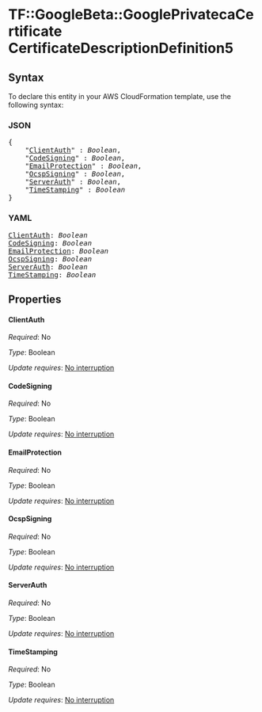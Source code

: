 # TF::GoogleBeta::GooglePrivatecaCertificate CertificateDescriptionDefinition5

## Syntax

To declare this entity in your AWS CloudFormation template, use the following syntax:

### JSON

<pre>
{
    "<a href="#clientauth" title="ClientAuth">ClientAuth</a>" : <i>Boolean</i>,
    "<a href="#codesigning" title="CodeSigning">CodeSigning</a>" : <i>Boolean</i>,
    "<a href="#emailprotection" title="EmailProtection">EmailProtection</a>" : <i>Boolean</i>,
    "<a href="#ocspsigning" title="OcspSigning">OcspSigning</a>" : <i>Boolean</i>,
    "<a href="#serverauth" title="ServerAuth">ServerAuth</a>" : <i>Boolean</i>,
    "<a href="#timestamping" title="TimeStamping">TimeStamping</a>" : <i>Boolean</i>
}
</pre>

### YAML

<pre>
<a href="#clientauth" title="ClientAuth">ClientAuth</a>: <i>Boolean</i>
<a href="#codesigning" title="CodeSigning">CodeSigning</a>: <i>Boolean</i>
<a href="#emailprotection" title="EmailProtection">EmailProtection</a>: <i>Boolean</i>
<a href="#ocspsigning" title="OcspSigning">OcspSigning</a>: <i>Boolean</i>
<a href="#serverauth" title="ServerAuth">ServerAuth</a>: <i>Boolean</i>
<a href="#timestamping" title="TimeStamping">TimeStamping</a>: <i>Boolean</i>
</pre>

## Properties

#### ClientAuth

_Required_: No

_Type_: Boolean

_Update requires_: [No interruption](https://docs.aws.amazon.com/AWSCloudFormation/latest/UserGuide/using-cfn-updating-stacks-update-behaviors.html#update-no-interrupt)

#### CodeSigning

_Required_: No

_Type_: Boolean

_Update requires_: [No interruption](https://docs.aws.amazon.com/AWSCloudFormation/latest/UserGuide/using-cfn-updating-stacks-update-behaviors.html#update-no-interrupt)

#### EmailProtection

_Required_: No

_Type_: Boolean

_Update requires_: [No interruption](https://docs.aws.amazon.com/AWSCloudFormation/latest/UserGuide/using-cfn-updating-stacks-update-behaviors.html#update-no-interrupt)

#### OcspSigning

_Required_: No

_Type_: Boolean

_Update requires_: [No interruption](https://docs.aws.amazon.com/AWSCloudFormation/latest/UserGuide/using-cfn-updating-stacks-update-behaviors.html#update-no-interrupt)

#### ServerAuth

_Required_: No

_Type_: Boolean

_Update requires_: [No interruption](https://docs.aws.amazon.com/AWSCloudFormation/latest/UserGuide/using-cfn-updating-stacks-update-behaviors.html#update-no-interrupt)

#### TimeStamping

_Required_: No

_Type_: Boolean

_Update requires_: [No interruption](https://docs.aws.amazon.com/AWSCloudFormation/latest/UserGuide/using-cfn-updating-stacks-update-behaviors.html#update-no-interrupt)

